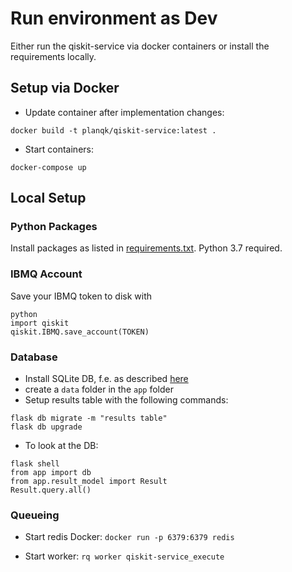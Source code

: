 # Run environment as Dev

Either run the qiskit-service via docker containers or install the requirements locally.

## Setup via Docker
* Update container after implementation changes:
```
docker build -t planqk/qiskit-service:latest .
```

* Start containers:
```
docker-compose up
```
## Local Setup

### Python Packages
Install packages as listed in [requirements.txt](https://github.com/PlanQK/qiskit-service/blob/master/requirements.txt).
Python 3.7 required.

### IBMQ Account
Save your IBMQ token to disk with
```
python
import qiskit
qiskit.IBMQ.save_account(TOKEN)
```

### Database
* Install SQLite DB, f.e. as described [here](https://blog.miguelgrinberg.com/post/the-flask-mega-tutorial-part-iv-database)
* create a `data` folder in the `app` folder
* Setup results table with the following commands:
```
flask db migrate -m "results table"
flask db upgrade
```

* To look at the DB:
```
flask shell
from app import db
from app.result_model import Result
Result.query.all()
```

### Queueing
* Start redis Docker:
`docker run -p 6379:6379 redis`

* Start worker:
`rq worker qiskit-service_execute`